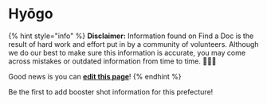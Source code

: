 # Hyōgo

{% hint style="info" %}
**Disclaimer:** Information found on Find a Doc is the result of hard work and effort put in by a community of volunteers. Although we do our best to make sure this information is accurate, you may come across mistakes or outdated information from time to time. 🙇🏾‍♀️

Good news is you can [**edit this page**](https://app.gitbook.com/invite/Hmir5Cugknp7uJaXBpz1/94vH2CSObJutobSAA9Ft)!
{% endhint %}

Be the first to add booster shot information for this prefecture!
